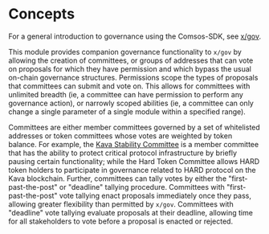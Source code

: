 <!--
order: 1
-->

# Concepts

For a general introduction to governance using the Comsos-SDK, see [x/gov](https://github.com/cosmos/cosmos-sdk/blob/v0.38.3/x/gov/spec/01_concepts.md).

This module provides companion governance functionality to `x/gov` by allowing the creation of committees, or groups of addresses that can vote on proposals for which they have permission and which bypass the usual on-chain governance structures. Permissions scope the types of proposals that committees can submit and vote on. This allows for committees with unlimited breadth (ie, a committee can have permission to perform any governance action), or narrowly scoped abilities (ie, a committee can only change a single parameter of a single module within a specified range).

Committees are either member committees governed by a set of whitelisted addresses or token committees whose votes are weighted by token balance. For example, the [Kava Stability Committee](https://medium.com/0glabs/0g-chain-improves-governance-enabling-faster-response-to-volatile-markets-2d0fff6e5fa9) is a member committee that has the ability to protect critical protocol infrastructure by briefly pausing certain functionality; while the Hard Token Committee allows HARD token holders to participate in governance related to HARD protocol on the Kava blockchain. Further, committees can tally votes by either the "first-past-the-post" or "deadline" tallying procedure. Committees with "first-past-the-post" vote tallying enact proposals immediately once they pass, allowing greater flexibility than permitted by `x/gov`. Committees with "deadline" vote tallying evaluate proposals at their deadline, allowing time for all stakeholders to vote before a proposal is enacted or rejected.

